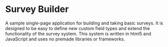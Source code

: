 # Survey Builder

A sample single-page application for building and taking basic surveys. It is designed to be easy to define new custom field types and extend the functionality of the survey system. This system is written in html5 and JavaScript and uses no premade libraries or frameworks.
